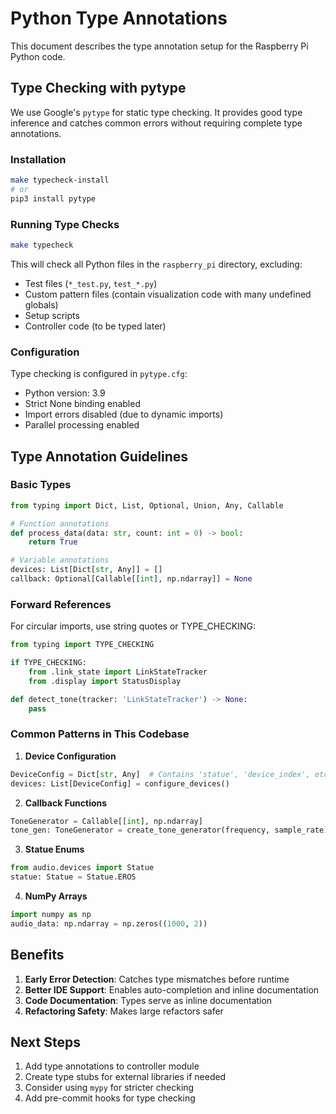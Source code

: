 # Python Type Annotations

This document describes the type annotation setup for the Raspberry Pi Python code.

## Type Checking with pytype

We use Google's `pytype` for static type checking. It provides good type inference and catches common errors without requiring complete type annotations.

### Installation

```bash
make typecheck-install
# or
pip3 install pytype
```

### Running Type Checks

```bash
make typecheck
```

This will check all Python files in the `raspberry_pi` directory, excluding:
- Test files (`*_test.py`, `test_*.py`)
- Custom pattern files (contain visualization code with many undefined globals)
- Setup scripts
- Controller code (to be typed later)

### Configuration

Type checking is configured in `pytype.cfg`:
- Python version: 3.9
- Strict None binding enabled
- Import errors disabled (due to dynamic imports)
- Parallel processing enabled

## Type Annotation Guidelines

### Basic Types

```python
from typing import Dict, List, Optional, Union, Any, Callable

# Function annotations
def process_data(data: str, count: int = 0) -> bool:
    return True

# Variable annotations
devices: List[Dict[str, Any]] = []
callback: Optional[Callable[[int], np.ndarray]] = None
```

### Forward References

For circular imports, use string quotes or TYPE_CHECKING:

```python
from typing import TYPE_CHECKING

if TYPE_CHECKING:
    from .link_state import LinkStateTracker
    from .display import StatusDisplay

def detect_tone(tracker: 'LinkStateTracker') -> None:
    pass
```

### Common Patterns in This Codebase

1. **Device Configuration**
```python
DeviceConfig = Dict[str, Any]  # Contains 'statue', 'device_index', etc.
devices: List[DeviceConfig] = configure_devices()
```

2. **Callback Functions**
```python
ToneGenerator = Callable[[int], np.ndarray]
tone_gen: ToneGenerator = create_tone_generator(frequency, sample_rate)
```

3. **Statue Enums**
```python
from audio.devices import Statue
statue: Statue = Statue.EROS
```

4. **NumPy Arrays**
```python
import numpy as np
audio_data: np.ndarray = np.zeros((1000, 2))
```

## Benefits

1. **Early Error Detection**: Catches type mismatches before runtime
2. **Better IDE Support**: Enables auto-completion and inline documentation
3. **Code Documentation**: Types serve as inline documentation
4. **Refactoring Safety**: Makes large refactors safer

## Next Steps

1. Add type annotations to controller module
2. Create type stubs for external libraries if needed
3. Consider using `mypy` for stricter checking
4. Add pre-commit hooks for type checking
